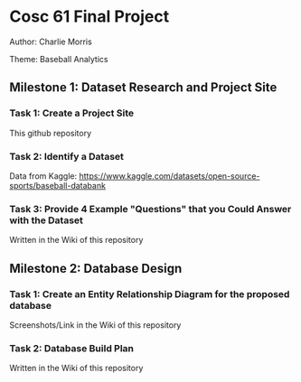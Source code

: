 # Cosc 61 Final Project
Author: Charlie Morris

Theme: Baseball Analytics

## Milestone 1: Dataset Research and Project Site

### Task 1: Create a Project Site
This github repository

### Task 2: Identify a Dataset
Data from Kaggle: https://www.kaggle.com/datasets/open-source-sports/baseball-databank

### Task 3: Provide 4 Example "Questions" that you Could Answer with the Dataset
Written in the Wiki of this repository

## Milestone 2: Database Design

### Task 1: Create an Entity Relationship Diagram for the proposed database
Screenshots/Link in the Wiki of this repository

### Task 2: Database Build Plan
Written in the Wiki of this repository
